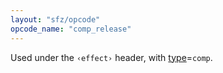 ```yaml
---
layout: "sfz/opcode"
opcode_name: "comp_release"
---
```

Used under the `‹effect›` header, with [type]=`comp`.


[type]: type#comp
